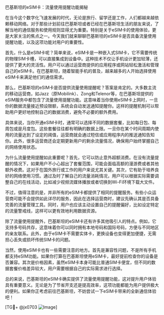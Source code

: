 巴基斯坦的eSIM卡：流量使用提醒功能揭秘

在当今这个数字化飞速发展的时代，无论是旅行、留学还是工作，人们都越来越依赖移动网络。对于那些计划前往巴基斯坦或者已经在巴基斯坦生活的朋友来说，了解当地的通信服务和使用规则显得尤为重要。特别是关于eSIM卡的使用体验，更是大家关注的焦点之一。今天我们就来聊聊巴基斯坦的eSIM卡是否具备流量使用提醒功能，以及这项功能对用户的重要性。

首先，什么是eSIM卡呢？简单来说，eSIM卡是一种嵌入式SIM卡，它不需要传统的物理SIM卡槽，可以直接集成到设备中。这种技术不仅让手机设计更加轻薄，还提供了更大的灵活性。用户可以通过运营商提供的应用程序或网站轻松激活和管理自己的eSIM卡。在巴基斯坦，随着智能手机的普及，越来越多的人开始选择使用eSIM卡来满足他们的通信需求。

那么，巴基斯坦的eSIM卡是否提供流量使用提醒呢？答案是肯定的。大多数主流的移动运营商，如Jazz（原Mobilink）、Zong和Telenor等，在巴基斯坦提供的eSIM服务中都包含了流量使用提醒功能。这意味着当你使用eSIM卡上网时，一旦你的数据流量接近预设限额，系统会自动发送通知提醒你。这样的提醒机制可以帮助用户更好地控制自己的数据消费，避免不必要的额外费用。

具体来说，当你开通eSIM卡时，通常可以选择不同的数据套餐，比如每日包、每周包或是月度包。这些套餐往往都有明确的数据上限。一旦你在某个时间周期内使用的流量达到了设定的阈值，运营商就会通过短信或应用程序内的推送通知告知你。此外，很多运营商还会定期更新用户的剩余流量情况，确保用户始终掌握自己的网络使用状态。

为什么流量使用提醒如此重要呢？首先，它可以防止意外超额消费。在没有流量提醒的情况下，如果用户不小心超出了套餐范围，可能会面临高额的漫游费或者其他额外收费。这对于在国外旅行或工作的用户来说尤其关键。其次，它有助于培养良好的网络使用习惯。通过及时了解自己的流量消耗情况，用户可以根据实际需要调整自己的在线活动，比如减少视频流媒体播放或者切换到Wi-Fi环境下载大文件。

不过，值得注意的是，并非所有的eSIM卡都提供了相同的提醒服务。有些小众运营商可能不会提供如此详尽的服务，因此在选择运营商时，建议先确认其是否具备完善的流量管理工具。同时，用户也应该主动设置自己的提醒偏好，比如设定特定的流量警戒线，这样可以更有效地利用数据资源。

除了流量使用提醒外，巴基斯坦的eSIM卡还有许多其他吸引人的特点。例如，它支持多号码共存，这意味着你可以同时拥有本地号码和国际号码，方便与不同地区的亲友联系。此外，由于eSIM卡不需要实体卡，更换设备也变得更加便捷，无需担心丢失或损坏传统SIM卡的问题。

当然，使用eSIM卡也有一些需要注意的地方。首先是兼容性问题，不是所有手机都支持eSIM功能。如果你打算在巴基斯坦使用eSIM卡，最好提前检查你的设备是否兼容。其次是价格因素，虽然eSIM卡本身可能比普通SIM卡便宜，但不同的数据套餐价格差异较大，用户需要根据自己的实际需求进行选择。

总的来说，巴基斯坦的eSIM卡确实提供了流量使用提醒功能，这对提升用户体验具有重要意义。无论是为了节省开支还是提高效率，这项功能都能为用户提供极大的便利。如果你正考虑前往巴基斯坦，不妨尝试一下eSIM卡带来的全新通信体验吧！

[TG💪+ @jx0703 ![Image](https://github.com/user-attachments/assets/dbca1d08-cadb-493c-b0ec-ad6f7a83f270)]